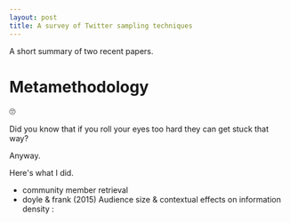 ```yaml
---
layout: post
title: A survey of Twitter sampling techniques 
---
```


<div class="message">
  A short summary of two recent papers.
</div>

# Metamethodology

🙄

Did you know that if you roll your eyes too hard they can get stuck that way?

Anyway.

Here's what I did.

- community member retrieval
- doyle & frank (2015) Audience size & contextual effects on information density
: 
